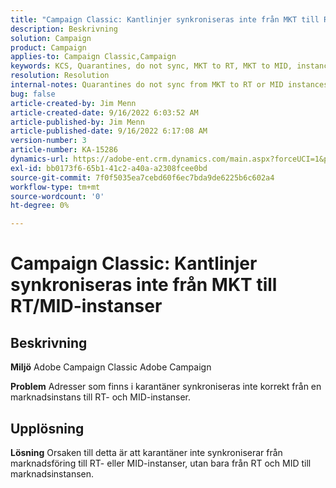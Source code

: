 ```yaml
---
title: "Campaign Classic: Kantlinjer synkroniseras inte från MKT till RT/MID-instanser"
description: Beskrivning
solution: Campaign
product: Campaign
applies-to: Campaign Classic,Campaign
keywords: KCS, Quarantines, do not sync, MKT to RT, MKT to MID, instances
resolution: Resolution
internal-notes: Quarantines do not sync from MKT to RT or MID instances
bug: false
article-created-by: Jim Menn
article-created-date: 9/16/2022 6:03:52 AM
article-published-by: Jim Menn
article-published-date: 9/16/2022 6:17:08 AM
version-number: 3
article-number: KA-15286
dynamics-url: https://adobe-ent.crm.dynamics.com/main.aspx?forceUCI=1&pagetype=entityrecord&etn=knowledgearticle&id=64033d55-8535-ed11-9db1-0022480866ad
exl-id: bb0173f6-65b1-41c2-a40a-a2308fcee0bd
source-git-commit: 7f0f5035ea7cebd60f6ec7bda9de6225b6c602a4
workflow-type: tm+mt
source-wordcount: '0'
ht-degree: 0%

---
```


# Campaign Classic: Kantlinjer synkroniseras inte från MKT till RT/MID-instanser

## Beskrivning


<b>Miljö</b>
Adobe Campaign Classic Adobe Campaign

<b>Problem</b>
Adresser som finns i karantäner synkroniseras inte korrekt från en marknadsinstans till RT- och MID-instanser.


## Upplösning


<b>Lösning</b>
Orsaken till detta är att karantäner inte synkroniserar från marknadsföring till RT- eller MID-instanser, utan bara från RT och MID till marknadsinstansen.
